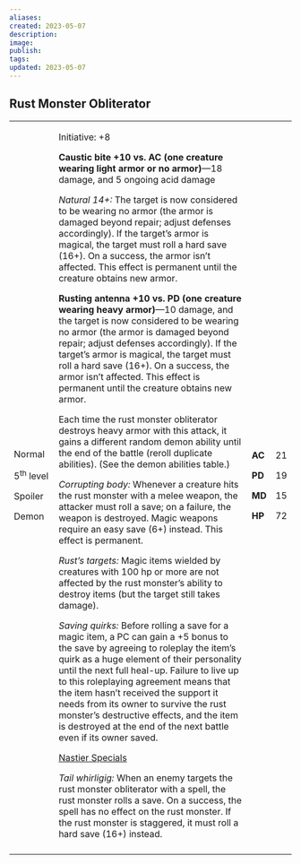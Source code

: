 ```yaml
---
aliases: 
created: 2023-05-07
description: 
image: 
publish: 
tags: 
updated: 2023-05-07
---
```


## Rust Monster Obliterator

<table>
<colgroup>
<col style="width: 16%" />
<col style="width: 72%" />
<col style="width: 5%" />
<col style="width: 5%" />
</colgroup>
<tbody>
<tr class="odd">
<td><p>Normal</p>
<p>5<sup>th</sup> level</p>
<p>Spoiler</p>
<p>Demon</p></td>
<td><p>Initiative: +8</p>
<p><strong>Caustic bite +10 vs. AC (one creature wearing light armor or
no armor)</strong>—18 damage, and 5 ongoing acid damage</p>
<p><em>Natural 14+:</em> The target is now considered to be wearing no
armor (the armor is damaged beyond repair; adjust defenses accordingly).
If the target’s armor is magical, the target must roll a hard save
(16+). On a success, the armor isn’t affected. This effect is permanent
until the creature obtains new armor.</p>
<p><strong>Rusting antenna +10 vs. PD (one creature wearing heavy
armor)</strong>—10 damage, and the target is now considered to be
wearing no armor (the armor is damaged beyond repair; adjust defenses
accordingly). If the target’s armor is magical, the target must roll a
hard save (16+). On a success, the armor isn’t affected. This effect is
permanent until the creature obtains new armor.</p>
<p>Each time the rust monster obliterator destroys heavy armor with this
attack, it gains a different random demon ability until the end of the
battle (reroll duplicate abilities). (See the demon abilities
table.)</p>
<p><em>Corrupting body:</em> Whenever a creature hits the rust monster
with a melee weapon, the attacker must roll a save; on a failure, the
weapon is destroyed. Magic weapons require an easy save (6+) instead.
This effect is permanent.</p>
<p><em>Rust’s targets:</em> Magic items wielded by creatures with 100 hp
or more are not affected by the rust monster’s ability to destroy items
(but the target still takes damage).</p>
<p><em>Saving quirks:</em> Before rolling a save for a magic item, a PC
can gain a +5 bonus to the save by agreeing to roleplay the item’s quirk
as a huge element of their personality until the next full heal-up.
Failure to live up to this roleplaying agreement means that the item
hasn’t received the support it needs from its owner to survive the rust
monster’s destructive effects, and the item is destroyed at the end of
the next battle even if its owner saved.</p>
<p><u>Nastier Specials</u></p>
<p><em>Tail whirligig:</em> When an enemy targets the rust monster
obliterator with a spell, the rust monster rolls a save. On a success,
the spell has no effect on the rust monster. If the rust monster is
staggered, it must roll a hard save (16+) instead.</p></td>
<td><p><strong>AC</strong></p>
<p><strong>PD</strong></p>
<p><strong>MD</strong></p>
<p><strong>HP</strong></p></td>
<td><p>21</p>
<p>19</p>
<p>15</p>
<p>72</p></td>
</tr>
<tr class="even">
<td></td>
<td></td>
<td></td>
<td></td>
</tr>
</tbody>
</table>

